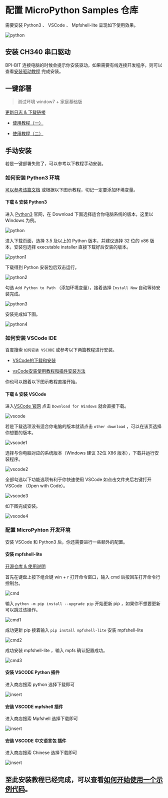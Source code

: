 # 配置 MicroPython Samples 仓库

需要安装 Python3 、 VSCode 、 Mpfshell-lite 呈现如下使用效果。

![python](images/result.png)

## 安装 CH340 串口驱动

BPI-BIT 连接电脑的时候会提示你安装驱动，如果需要有线连接开发程序，则可以查看[安装驱动教程](https://bpi-steam-docs.readthedocs.io/zh_CN/latest/bpi-steam/driver.html) 完成安装。

## 一键部署

> 测试环境 window7 + 家庭基础版

[更新日志 & 下载链接](https://github.com/BPI-STEAM/One-click-micropython-deployment/releases)

- [使用教程（一）](https://github.com/BPI-STEAM/One-click-micropython-deployment)

- [使用教程（二）](http://www.i5seo.com/python-vscode-one-click-installation-windows-mac-version.html)

## 手动安装

若是一键部署失败了，可以参考以下教程手动安装。

### 如何安装 Python3 环境

[可以参考该篇文档](https://www.runoob.com/python3/python3-install.html>) 或根据以下图示教程，切记一定要添加环境变量。

#### 下载 & 安装 Python3

进入 [Python3](https://www.python.org) 官网，在 Download 下面选择适合你电脑系统的版本，这里以 Windows 为例。

![python](images/python.png)

进入下载页面，选择 3.5 及以上的 Python 版本，并建议选择 32 位的 x86 版本，安装包选择 executable installer 直接下载好后安装的版本。

![python1](images/python1.png)

下载得到 Python 安装包后双击运行。

![python2](images/python2.jpg)

勾选 `Add Python to Path` （添加环境变量），接着选择 `Install Now` 自动等待安装完成。

![python3](images/python3.jpg)

安装完成如下图。

![python4](images/python4.jpg)

### 如何安装 VSCode IDE

百度搜索 `如何安装 VSCODE` 或参考以下两篇教程进行安装。

- [VSCode的下载和安装](https://jingyan.baidu.com/article/d3b74d640eadce1f76e60958.html)

- [vsCode安装使用教程和插件安装方法](https://www.jb51.net/article/151655.htm)

你也可以跟着以下图示教程直接开始。

#### 下载 & 安装 VSCode

进入[VSCode 官网](https://code.visualstudio.com/) 点击 `Download for Windows` 就会直接下载。

![vscode](images/vscode.png)

若是下载选项没有适合你电脑的版本就请点击 `other download` ，可以在该页选择你想要的版本。

![vscode1](images/vscode1.png)

选择与你电脑对应的系统版本（Windows 建议 32位 X86 版本），下载并运行安装程序。

![vscode2](images/vscode2.jpg)

全部勾选以下功能选项有利于你快速使用 VSCode 如点击文件夹后右键打开 VSCode （Open with Code）。

![vscode3](images/vscode4.jpg)

如下图完成安装。

![vscode4](images/vscode5.jpg)

### 配置 MicroPyhton 开发环境

安装 VSCode 和 Python3 后，你还需要进行一些额外的配置。

#### 安装 mpfshell-lite

[开源仓库 & 使用说明](https://github.com/BPI-STEAM/mpfshell-lite)

首先在键盘上按下组合键 win + r 打开命令窗口，输入 cmd 后按回车打开命令行控制台。

![cmd](images/cmd.png)

输入 `python -m pip install --upgrade pip` 开始更新 pip ，如果你不想要更新可以跳过该操作。

![cmd1](images/cmd1.png)

成功更新 pip 接着输入 `pip install mpfshell-lite` 安装 mpfshell-lite

![cmd2](images/cmd2.png)

成功安装 mpfshell-lite ，输入 mpfs 确认配置成功。

![cmd3](images/mpfs.png)

#### 安装 VSCODE Python 插件

进入商店搜索 python 选择下载即可

![insert](images/insert.jpg)

#### 安装 VSCODE mpfshell 插件

进入商店搜索 Mpfshell 选择下载即可

![insert](images/insert1.png)

#### 安装 VSCODE 中文语言包 插件

进入商店搜索 Chinese 选择下载即可

![insert](images/chinese.png)

## 至此安装教程已经完成，可以查看[如何开始使用一个示例代码](example.md)。
